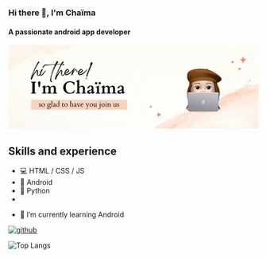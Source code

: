 ### Hi there 👋, I'm Chaïma
#### A passionate android app developer

  ![Design and Developement](https://github.com/Feddane/Feddane/blob/main/hi%20there!.png )

## Skills and experience
* 💻  HTML / CSS / JS
* 📱 Android
* 🐍 Python
* 

- 🌱 I’m currently learning Android 


[<img src='https://cdn.jsdelivr.net/npm/simple-icons@3.0.1/icons/github.svg' alt='github' height='40'>](https://github.com/Feddane)  

![Top Langs](https://camo.githubusercontent.com/521c83f436eacae25228dc6c3b0b9c0816063a0412ad878432af5b8af92d3ff1/68747470733a2f2f6769746875622d726561646d652d73746174732e76657263656c2e6170702f6170692f746f702d6c616e67733f757365726e616d653d66656464616e652673686f775f69636f6e733d74727565266c6f63616c653d656e266c61796f75743d636f6d70616374)


